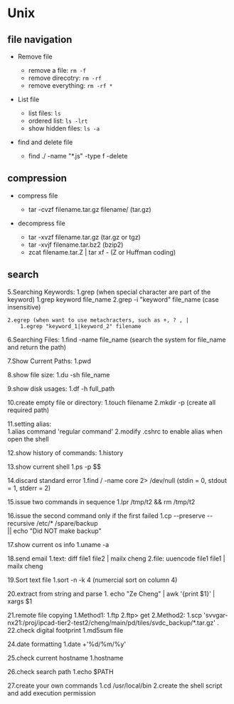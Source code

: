 # Unix

## file navigation
- Remove file
	- remove a file: `rm -f`
	- remove direcotry: `rm -rf`
	- remove everything: `rm -rf *`

- List file
	- list files: `ls`
	- ordered list: `ls -lrt`
	- show hidden files: `ls -a`
	
- find and delete file
	- find ./ -name "*.js" -type f -delete

## compression
- compress file 
	- tar -cvzf filename.tar.gz filename/ (tar.gz)

- decompress file
	- tar -xvzf filename.tar.gz (tar.gz or tgz)
	- tar -xvjf filename.tar.bz2 (bzip2)
	- zcat filename.tar.Z | tar xf - (Z or Huffman coding)
	

## search
5.Searching Keywords:
	1.grep (when special character are part of the keyword)
		1.grep keyword file_name 
		2.grep -i "keyword" file_name (case insensitive)
		
	2.egrep (when want to use metachracters, such as +, ? , |
		1.egrep "keyword_1|keyword_2" filename
	
6.Searching Files:
	1.find -name file_name (search the system for file_name and return the path)

7.Show Current Paths: 
	1.pwd
	
8.show file size:
	1.du -sh file_name

9.show disk usages:
	1.df -h full_path
	
10.create empty file or directory:
	1.touch filename
	2.mkdir -p (create all required path)

11.setting alias:	
	1.alias command 'regular command'
	2.modify .cshrc to enable alias when open the shell
	
12.show history of commands:
	1.history
	
13.show current shell
	1.ps -p $$

14.discard standard error
	1.find / -name core 2> /dev/null (stdin = 0, stdout = 1, stderr = 2)

15.issue two commands in sequence
	1.lpr /tmp/t2 && rm /tmp/t2
	
16.issue the second command only if the first failed
	1.cp --preserve --recursive /etc/* /spare/backup \
		|| echo "Did NOT make backup"
	
17.show current os info 
	1.uname -a

18.send email
	1.text: diff file1 file2 | mailx cheng
	2.file: uuencode file1 file1 | mailx cheng

19.Sort text file 
	1.sort -n -k 4 (numercial sort on column 4)
	
20.extract from string and parse
	1. echo "Ze Cheng" | awk '{print $1}' | xargs $1

21.remote file copying
	1.Method1:
		1.ftp <hostname>
		2.ftp> get <absolute host path> <destination path>
	2.Method2:
		1.scp 'svvgar-nx21:/proj/ipcad-tier2-test2/cheng/main/pd/tiles/svdc_backup/*.tar.gz' .
22.check digital footprint
	1.md5sum file

24.date formatting
	1.date +'%d/%m/%y'
	
25.check current hostname
	1.hostname
		
26.check search path
	1.echo $PATH

27.create your own commands
	1.cd /usr/local/bin
	2.create the shell script and add execution permission

		
		
		
	

